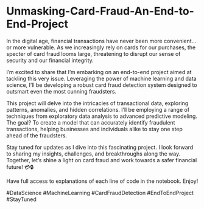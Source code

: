 # Unmasking-Card-Fraud-An-End-to-End-Project
In the digital age, financial transactions have never been more convenient…or more vulnerable. As we increasingly rely on cards for our purchases, the specter of card fraud looms large, threatening to disrupt our sense of security and our financial integrity.

I’m excited to share that I’m embarking on an end-to-end project aimed at tackling this very issue. Leveraging the power of machine learning and data science, I’ll be developing a robust card fraud detection system designed to outsmart even the most cunning fraudsters.

This project will delve into the intricacies of transactional data, exploring patterns, anomalies, and hidden correlations. I’ll be employing a range of techniques from exploratory data analysis to advanced predictive modeling. The goal? To create a model that can accurately identify fraudulent transactions, helping businesses and individuals alike to stay one step ahead of the fraudsters.

Stay tuned for updates as I dive into this fascinating project. I look forward to sharing my insights, challenges, and breakthroughs along the way. Together, let’s shine a light on card fraud and work towards a safer financial future! 💳🔒

Have full access to explanations of each line of code in the notebook. Enjoy!

#DataScience #MachineLearning #CardFraudDetection #EndToEndProject #StayTuned
